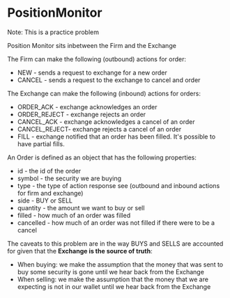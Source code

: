 # PositionMonitor

Note: This is a practice problem

Position Monitor sits inbetween the Firm and the Exchange

The Firm can make the following (outbound) actions for order:
* NEW - sends a request to exchange for a new order
* CANCEL - sends a request to the exchange to cancel and order

The Exchange can make the following (inbound) actions for orders:
* ORDER_ACK - exchange acknowledges an order
* ORDER_REJECT - exchange rejects an order
* CANCEL_ACK - exchange acknowledges a cancel of an order
* CANCEL_REJECT- exchange rejects a cancel of an order
* FILL - exchange notified that an order has been filled. It's possible to have partial fills.

An Order is defined as an object that has the following properties:
* id - the id of the order
* symbol - the security we are buying
* type - the type of action response see (outbound and inbound actions for firm and exchange)
* side - BUY or SELL
* quantity - the amount we want to buy or sell
* filled - how much of an order was filled
* cancelled - how much of an order was not filled if there were to be a cancel

The caveats to this problem are in the way BUYS and SELLS are accounted for given that the **Exchange is the source of truth**:
* When buying: we make the assumption that the money that was sent to buy some security is gone until we hear back from the Exchange
* When selling: we make the assumption that the money that we are expecting is not in our wallet until we hear back from the Exchange

